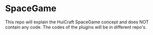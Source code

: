 # SpaceGame
This repo will explain the HuiCraft SpaceGame concept and does NOT contain any code. The codes of the plugins will be in different repo's.
